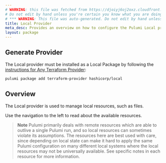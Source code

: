 ```yaml
---
# WARNING: this file was fetched from https://djoiyj6oj2oxz.cloudfront.net/docs/registry.opentofu.org/hashicorp/local/2.5.3/index.md
# Do not edit by hand unless you're certain you know what you are doing!
# *** WARNING: This file was auto-generated. Do not edit by hand unless you're certain you know what you are doing! ***
title: Local Provider
meta_desc: Provides an overview on how to configure the Pulumi Local provider.
layout: package
---
```


## Generate Provider

The Local provider must be installed as a Local Package by following the [instructions for Any Terraform Provider](https://www.pulumi.com/registry/packages/terraform-provider/):

```bash
pulumi package add terraform-provider hashicorp/local
```
## Overview

The Local provider is used to manage local resources, such as files.

Use the navigation to the left to read about the available resources.

> **Note** Pulumi primarily deals with remote resources which are able
to outlive a single Pulumi run, and so local resources can sometimes violate
its assumptions. The resources here are best used with care, since depending
on local state can make it hard to apply the same Pulumi configuration on
many different local systems where the local resources may not be universally
available. See specific notes in each resource for more information.